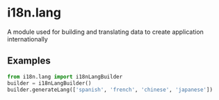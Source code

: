 # i18n.lang
A module used for building and translating data to create application internationally

Examples
---
```py
from i18n.lang import i18nLangBuilder
builder = i18nLangBuilder()
builder.generateLang(['spanish', 'french', 'chinese', 'japanese'])
```
